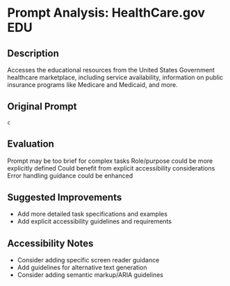 # Prompt Analysis: HealthCare.gov EDU

## Description
Accesses the educational resources from the United States Government healthcare marketplace, including service availability, information on public insurance programs like Medicare and Medicaid, and more.

## Original Prompt
```
c
```

## Evaluation
Prompt may be too brief for complex tasks
Role/purpose could be more explicitly defined
Could benefit from explicit accessibility considerations
Error handling guidance could be enhanced

## Suggested Improvements
- Add more detailed task specifications and examples
- Add explicit accessibility guidelines and requirements

## Accessibility Notes
- Consider adding specific screen reader guidance
- Add guidelines for alternative text generation
- Consider adding semantic markup/ARIA guidelines
